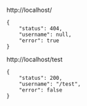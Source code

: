 http://localhost/

```
{
    "status": 404,
    "username": null,
    "error": true
}
```

http://localhost/test

```
{
    "status": 200,
    "username": "/test",
    "error": false
}
```

